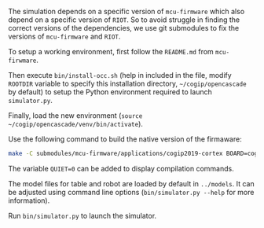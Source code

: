 The simulation depends on a specific version of `mcu-firmware` which also depend on a specific version of `RIOT`. So to avoid struggle in finding the correct versions of the dependencies, we use git submodules to fix the versions of `mcu-firmware` and `RIOT`. 

To setup a working environment, first follow the `README.md` from `mcu-firwmare`.

Then execute `bin/install-occ.sh` (help in included in the file, modify `ROOTDIR` variable to specify this installation directory, `~/cogip/opencascade` by default) to setup the Python environment required to launch `simulator.py`.

Finally, load the new environment (`source ~/cogip/opencascade/venv/bin/activate`).

Use the following command to build the native version of the firmaware:

```bash
make -C submodules/mcu-firmware/applications/cogip2019-cortex BOARD=cogip2019-cortex-native MCUFIRMWARE_OPTIONS=calibration
```

The variable `QUIET=0` can be added to display compilation commands.

The model files for table and robot are loaded by default in `../models`.
It can be adjusted using command line options (`bin/simulator.py --help` for more information).

Run `bin/simulator.py` to launch the simulator.
